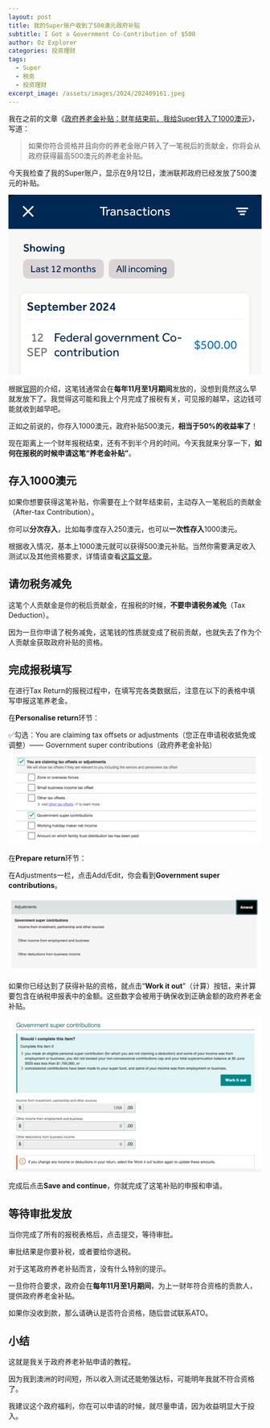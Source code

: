```yaml
---
layout: post
title: 我的Super账户收到了500澳元政府补贴
subtitle: I Got a Government Co-Contribution of $500
author: Oz Explorer
categories: 投资理财
tags:
  - Super
  - 税务
  - 投资理财
excerpt_image: /assets/images/2024/202409161.jpeg
---
```

我在之前的文章《[政府养老金补贴：财年结束前，我给Super转入了1000澳元](https://www.ozexplorers.com/投资理财/2024/06/25/transfer-personal-contribution-to-my-super-to-get-a-government-co-contribution.html)》，写道：

>如果你符合资格并且向你的养老金账户转入了一笔税后的贡献金，你将会从政府获得最高500澳元的养老金补贴。

今天我检查了我的Super账户，显示在9月12日，澳洲联邦政府已经发放了500澳元的补贴。

![202409161](/assets/images/2024/202409161.jpeg)

根据[官网](https://www.ato.gov.au/individuals-and-families/super-for-individuals-and-families/super/growing-and-keeping-track-of-your-super/how-to-save-more-in-your-super/government-super-contributions/super-co-contribution)的介绍，这笔钱通常会在**每年11月至1月期间**发放的，没想到竟然这么早就发放下了。我觉得这可能和我上个月完成了报税有关，可见报的越早，这边钱可能就收到越早吧。

正如之前说的，你存入1000澳元，政府补贴500澳元，**相当于50%的收益率了**！

现在距离上一个财年报税结束，还有不到半个月的时间。今天我就来分享一下，**如何在报税的时候申请这笔“养老金补贴”**。

## 存入1000澳元

如果你想要获得这笔补贴，你需要在上个财年结束前，主动存入一笔税后的贡献金（After-tax Contribution）。

你可以**分次存入**，比如每季度存入250澳元，也可以**一次性存入**1000澳元。

根据收入情况，基本上1000澳元就可以获得500澳元补贴。当然你需要满足收入测试以及其他资格要求，详情请查看[这篇文章](https://www.ozexplorers.com/投资理财/2024/06/25/transfer-personal-contribution-to-my-super-to-get-a-government-co-contribution.html)。

## 请勿税务减免

这笔个人贡献金是你的税后贡献金，在报税的时候，**不要申请税务减免**（Tax Deduction）。

因为一旦你申请了税务减免，这笔钱的性质就变成了税前贡献，也就失去了作为个人贡献金获取政府补贴的资格。

## 完成报税填写

在进行Tax Return的报税过程中，在填写完各类数据后，注意在以下的表格中填写申报这笔养老金。

在**Personalise return**环节：

✅勾选：You are claiming tax offsets or adjustments（您正在申请税收抵免或调整）—— Government super contributions（政府养老金补贴）

![202409162](/assets/images/2024/202409162.png)

在**Prepare return**环节：

在Adjustments一栏，点击Add/Edit，你会看到**Government super contributions**。

![202409163](/assets/images/2024/202409163.png)

如果你已经达到了获得补贴的资格，就点击“**Work it out**”（计算）按钮，来计算要包含在纳税申报表中的金额。这些数字会被用于确保收到正确金额的政府养老金补贴。

![2024091624](/assets/images/2024/202409164.png)

完成后点击**Save and continue**，你就完成了这笔补贴的申报和申请。

## 等待审批发放

当你完成了所有的报税表格后，点击提交，等待审批。

审批结果是你要补税，或者要给你退税。

对于这笔政府养老补贴而言，没有什么特别的提示。

一旦你符合要求，政府会在**每年11月至1月期间**，为上一财年符合资格的贡款人，提供政府养老金补贴。

如果你没收到款，那么请确认是否符合资格，随后尝试联系ATO。

## 小结

这就是我关于政府养老补贴申请的教程。

因为我到澳洲的时间短，所以收入测试还能勉强达标，可能明年我就不符合资格了。

我建议这个政府福利，你在可以申请的时候，就尽量申请，因为收益明显大于投入。
